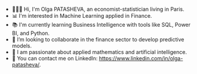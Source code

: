- 👩🏼‍💻 Hi, I'm Olga PATASHEVA, an economist-statistician living in Paris.
- 📊 I'm interested in Machine Learning applied in Finance.
- 📚 I'm currently learning Business Intelligence with tools like SQL, Power BI, and Python.
- 🤝 I’m looking to collaborate in the finance sector to develop predictive models.
- 🤖 I am passionate about applied mathematics and artificial intelligence.
- 📩 You can contact me on LinkedIn: https://www.linkedin.com/in/olga-patasheva/. 
